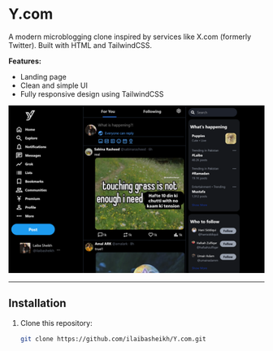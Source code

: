 # Y.com
A modern microblogging clone inspired by services like X.com (formerly Twitter). Built with HTML and TailwindCSS.

**Features:**
- Landing page
- Clean and simple UI
- Fully responsive design using TailwindCSS

![Y.com](/finalproduct/screenshot.png)

---

## Installation

1. Clone this repository:
   ```bash
   git clone https://github.com/ilaibasheikh/Y.com.git
